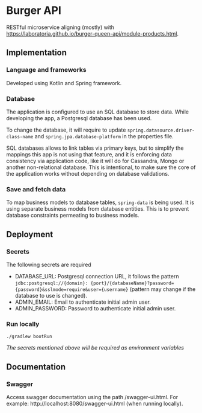 # Burger API

RESTful microservice aligning (mostly) with https://laboratoria.github.io/burger-queen-api/module-products.html.

## Implementation

### Language and frameworks

Developed using Kotlin and Spring framework.

### Database

The application is configured to use an SQL database to store data. While developing the app, a Postgresql database has
been used.

To change the database, it will require to update `spring.datasource.driver-class-name`
and `spring.jpa.database-platform`
in the properties file.

SQL databases allows to link tables via primary keys, but to simplify the mappings this app is not using that feature,
and it is enforcing data consistency via application code, like it will do for Cassandra, Mongo or another
non-relational
database. This is intentional, to make sure the core of the application works without depending on database validations.

### Save and fetch data

To map business models to database tables, `spring-data` is being used.
It is using separate business models from database entities. This is to prevent database constraints permeating to
business models.

## Deployment

### Secrets

The following secrets are required

- DATABASE_URL: Postgresql connection URL, it follows the pattern `jdbc:postgresql://{domain}:
  {port}/{databaseName}?password={password}&sslmode=require&user={username}` (pattern may change if the database to use
  is changed).
- ADMIN_EMAIL: Email to authenticate initial admin user.
- ADMIN_PASSWORD: Password to authenticate initial admin user.

### Run locally

```./gradlew bootRun```

*The secrets mentioned above will be required as environment variables*

## Documentation

### Swagger

Access swagger documentation using the path /swagger-ui.html. For example: http://localhost:8080/swagger-ui.html (when
running locally).


